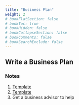 ```yaml
---
title: "Business Plan"
weight: 2
# bookFlatSection: false
# bookToc: true
# bookHidden: false
# bookCollapseSection: false
# bookComments: false
# bookSearchExclude: false
---
```


## Write a Business Plan

### Notes

1. [Template](https://www.cscglobal.com/cscglobal/pdfs/incorporate/incorporate_biz_plan_template.pdf)
2. [Template](https://www.gill22.com/templates)
3. Get a business advisor to help

